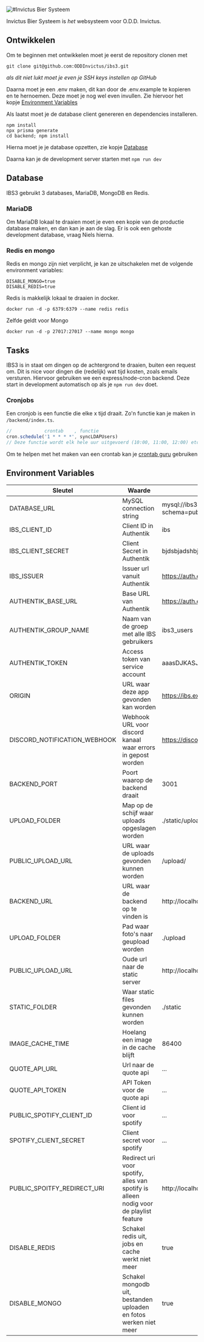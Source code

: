 ![#Invictus Bier Systeem](https://raw.githubusercontent.com/ODDInvictus/ibs3/main/static/ibs_logo_v2.png)

Invictus Bier Systeem is _het_ websysteem voor O.D.D. Invictus.

## Ontwikkelen

Om te beginnen met ontwikkelen moet je eerst de repository clonen met

```console
git clone git@github.com:ODDInvictus/ibs3.git
```

_als dit niet lukt moet je even je SSH keys instellen op GitHub_

Daarna moet je een .env maken, dit kan door de .env.example te kopieren en te hernoemen. Deze moet je nog wel even invullen. Zie hiervoor het kopje [Environment Variables](#environment-variables)

Als laatst moet je de database client genereren en dependencies installeren.

```console
npm install
npx prisma generate
cd backend; npm install
```

Hierna moet je je database opzetten, zie kopje [Database](#database)

Daarna kan je de development server starten met `npm run dev`

## Database

IBS3 gebruikt 3 databases, MariaDB, MongoDB en Redis.

### MariaDB

Om MariaDB lokaal te draaien moet je even een kopie van de productie database maken, en dan kan je aan de slag.
Er is ook een gehoste development database, vraag Niels hierna.


### Redis en mongo

Redis en mongo zijn niet verplicht, je kan ze uitschakelen met de volgende environment variables:
```
DISABLE_MONGO=true
DISABLE_REDIS=true
```

Redis is makkelijk lokaal te draaien in docker.

```console
docker run -d -p 6379:6379 --name redis redis
```

Zelfde geldt voor Mongo

```console
docker run -d -p 27017:27017 --name mongo mongo
```




## Tasks

IBS3 is in staat om dingen op de achtergrond te draaien, buiten een request om. Dit is nice voor dingen die (redelijk) wat tijd kosten, zoals emails versturen. Hiervoor gebruiken we een express/node-cron backend. Deze start in development automatisch op als je `npm run dev` doet.

### Cronjobs

Een cronjob is een functie die elke x tijd draait. Zo'n functie kan je maken in `/backend/index.ts`.

```ts
//            crontab    , functie
cron.schedule('1 * * * *', syncLDAPUsers)
// Deze functie wordt elk hele uur uitgevoerd (10:00, 11:00, 12:00) etc
```

Om te helpen met het maken van een crontab kan je [crontab guru](https://crontab.guru/) gebruiken

## Environment Variables

| Sleutel                      | Waarde                                                                                | Voorbeeld                                             |
| ---------------------------- | ------------------------------------------------------------------------------------- | ----------------------------------------------------- |
| DATABASE_URL                 | MySQL connection string                                                               | mysql://ibs3:password@mariadb:3306/ibs3?schema=public |
| IBS_CLIENT_ID                | Client ID in Authentik                                                                | ibs                                                   |
| IBS_CLIENT_SECRET            | Client Secret in Authentik                                                            | bjdsbjadshbjsbjsdbjabdhwvdksd                         |
| IBS_ISSUER                   | Issuer url vanuit Authentik                                                           | https://auth.example.com/application/o/ibs/           |
| AUTHENTIK_BASE_URL           | Base URL van Authentik                                                                | https://auth.example.com                              |
| AUTHENTIK_GROUP_NAME         | Naam van de groep met alle IBS gebruikers                                             | ibs3_users                                            |
| AUTHENTIK_TOKEN              | Access token van service account                                                      | aaasDJKASJDHSAJKHDLOIJASHDIABDSKJASJKDJKAS            |
| ORIGIN                       | URL waar deze app gevonden kan worden                                                 | https://ibs.example.com                               |
| DISCORD_NOTIFICATION_WEBHOOK | Webhook URL voor discord kanaal waar errors in gepost worden                          | https://discord.com/api/webhooks/server/key           |
| BACKEND_PORT                 | Poort waarop de backend draait                                                        | 3001                                                  |
| UPLOAD_FOLDER                | Map op de schijf waar uploads opgeslagen worden                                       | ./static/upload                                       |
| PUBLIC_UPLOAD_URL            | URL waar de uploads gevonden kunnen worden                                            | /upload/                                              |
| BACKEND_URL                  | URL waar de backend op te vinden is                                                   | http://localhost:3000                                 |
| UPLOAD_FOLDER                | Pad waar foto's naar geupload worden                                                  | ./upload                                              |
| PUBLIC_UPLOAD_URL            | Oude url naar de static server                                                        | http://localhost:8000                                 |
| STATIC_FOLDER                | Waar static files gevonden kunnen worden                                              | ./static                                              |
| IMAGE_CACHE_TIME             | Hoelang een image in de cache blijft                                                  | 86400                                                 |
| QUOTE_API_URL                | Url naar de quote api                                                                 | ...                                                   |
| QUOTE_API_TOKEN              | API Token voor de quote api                                                           | ...                                                   |
| PUBLIC_SPOTIFY_CLIENT_ID     | Client id voor spotify                                                                | ...                                                   |
| SPOTIFY_CLIENT_SECRET        | Client secret voor spotify                                                            | ...                                                   |
| PUBLIC_SPOITFY_REDIRECT_URI  | Redirect uri voor spotify, alles van spotify is alleen nodig voor de playlist feature | http://localhost:5173/playlist/callback               |
| DISABLE_REDIS                | Schakel redis uit, jobs en cache werkt niet meer                                      | true                                                  |
| DISABLE_MONGO                | Schakel mongodb uit, bestanden uploaden en fotos werken niet meer                     | true                                                  |